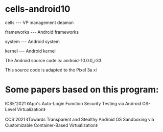 # cells-android10

cells --- VP management deamon

frameworks --- Android frameworks

system --- Android system

kernel --- Android kernel

The Android source code is:  android-10.0.0_r33

This source code is adapted to the Pixel 3a xl

# Some papers based on this program:
ICSE'2021 《App's Auto-Login Function Security Testing via Android OS-Level Virtualization》

CCS'2021 《Towards Transparent and Stealthy Android OS Sandboxing via Customizable Container-Based Virtualization》
